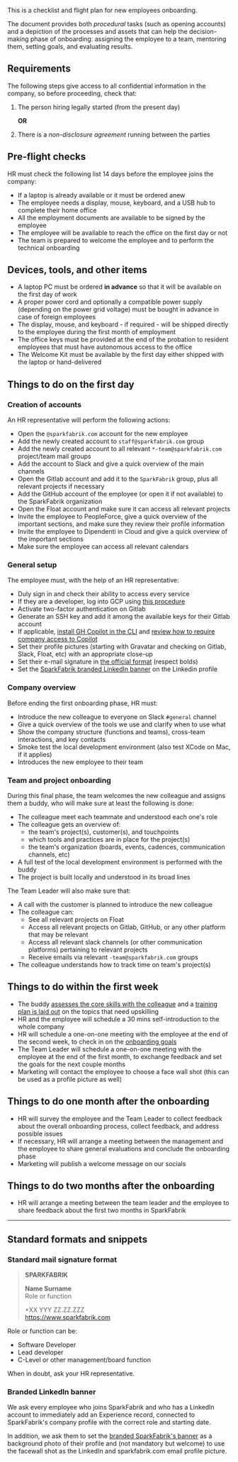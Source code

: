 This is a checklist and flight plan for new employees onboarding.

The document provides both _procedural_ tasks (such as opening accounts) and a depiction of the processes and assets that can help the decision-making phase of onboarding: assigning the employee to a team, mentoring them, setting goals, and evaluating results.

## Requirements

The following steps give access to all confidential information in the company, so before proceeding, check that:

1. The person hiring legally started (from the present day)

    **OR**

2. There is a _non-disclosure agreement_ running between the parties

## Pre-flight checks

HR must check the following list 14 days before the employee joins the company:

* If a laptop is already available or it must be ordered anew
* The employee needs a display, mouse, keyboard, and a USB hub to complete their home office
* All the employment documents are available to be signed by the employee
* The employee will be available to reach the office on the first day or not
* The team is prepared to welcome the employee and to perform the technical onboarding

## Devices, tools, and other items

* A laptop PC must be ordered **in advance** so that it will be available on the first day of work
* A proper power cord and optionally a compatible power supply (depending on the power grid voltage) must be bought in advance in case of foreign employees
* The display, mouse, and keyboard - if required - will be shipped directly to the employee during the first month of employment
* The office keys must be provided at the end of the probation to resident employees that must have autonomous access to the office
* The Welcome Kit must be available by the first day either shipped with the laptop or hand-delivered


## Things to do on the first day

### Creation of accounts

An HR representative will perform the following actions:

* Open the `@sparkfabrik.com` account for the new employee
* Add the newly created account to `staff@sparkfabrik.com` group
* Add the newly created account to all relevant `*-team@sparkfabrik.com` project/team mail groups
* Add the account to Slack and give a quick overview of the main channels
* Open the Gitlab account and add it to the `SparkFabrik` group, plus all relevant projects if necessary
* Add the GitHub account of the employee (or open it if not available) to the SparkFabrik organization
* Open the Float account and make sure it can access all relevant projects
* Invite the employee to PeopleForce, give a quick overview of the important sections, and make sure they review their profile information
* Invite the employee to Dipendenti in Cloud and give a quick overview of the important sections
* Make sure the employee can access all relevant calendars

### General setup

The employee must, with the help of an HR representative:

* Duly sign in and check their ability to access every service
* If they are a developer, log into GCP using [this procedure](/guides/local-development-environment-configuration#log-into-gcloud)
* Activate two-factor authentication on Gitlab
* Generate an SSH key and add it among the available keys for their Gitlab account
* If applicable, [install GH Copilot in the CLI](/tools-and-policies/github-copilot#github-copilot-in-the-cli) and [review how to require company access to Copilot](/tools-and-policies/github-copilot)
* Set their profile pictures (starting with Gravatar and checking on Gitlab, Slack, Float, etc) with an appropriate close-up
* Set their e-mail signature in [the official format](#standard-mail-signature-format) (respect bolds)
* Set the [SparkFabrik branded LinkedIn banner](#branded-linkedin-banner) on the Linkedin profile

### Company overview

Before ending the first onboarding phase, HR must:

* Introduce the new colleague to everyone on Slack `#general` channel
* Give a quick overview of the tools we use and clarify when to use what
* Show the company structure (functions and teams), cross-team interactions, and key contacts
* Smoke test the local development environment (also test XCode on Mac, if it applies)
* Introduces the new employee to their team

### Team and project onboarding

During this final phase, the team welcomes the new colleague and assigns them a buddy, who will make sure at least the following is done:

* The colleague meet each teammate and understood each one's role
* The colleague gets an overview of:
  * the team's project(s), customer(s), and touchpoints
  * which tools and practices are in place for the project(s)
  * the team's organization (boards, events, cadences, communication channels, etc)
* A full test of the local development environment is performed with the buddy
* The project is built locally and understood in its broad lines

The Team Leader will also make sure that:

* A call with the customer is planned to introduce the new colleague
* The colleague can:
  * See all relevant projects on Float
  * Access all relevant projects on Gitlab, GitHub, or any other platform that may be relevant
  * Access all relevant slack channels (or other communication platforms) pertaining to relevant projects
  * Receive emails via relevant `-team@sparkfabrik.com` groups
* The colleague understands how to track time on team's project(s)

## Things to do within the first week

* The buddy [assesses the core skills with the colleague](/procedures/assessing-core-skills) and a [training plan is laid out](/procedures/assessing-core-skills#plan-the-training-on-core-skills) on the topics that need upskilling
* HR and the employee will schedule a 30 mins self-introduction to the whole company
* HR will schedule a one-on-one meeting with the employee at the end of the second week, to check in on the [onboarding goals](/guides/an-effective-onboarding-structure)
* The Team Leader will schedule a one-on-one meeting with the employee at the end of the first month, to exchange feedback and set the goals for the next couple months
* Marketing will contact the employee to choose a face wall shot (this can be used as a profile picture as well)

## Things to do one month after the onboarding

* HR will survey the employee and the Team Leader to collect feedback about the overall onboarding process, collect feedback, and address possible issues
* If necessary, HR will arrange a meeting between the management and the employee to share general evaluations and conclude the onboarding phase
* Marketing will publish a welcome message on our socials

## Things to do two months after the onboarding

* HR will arrange a meeting between the team leader and the employee to share feedback about the first two months in SparkFabrik

---

## Standard formats and snippets

### Standard mail signature format

> **SPARKFABRIK**
>
> **Name Surname**  
> Role or function
>
> +XX YYY ZZ.ZZ.ZZZ  
> https://www.sparkfabrik.com

Role or function can be:

* Software Developer
* Lead developer
* C-Level or other management/board function

When in doubt, ask your HR representative.

### Branded LinkedIn banner

We ask every employee who joins SparkFabrik and who has a LinkedIn account to immediately add an Experience record, connected to SparkFabrik's company profile with the correct role and starting date.

In addition, we ask them to set the [branded SparkFabrik's banner](/downloads/spark_linkedin_cover.png) as a background photo of their profile and (not mandatory but welcome) to use the facewall shot as the LinkedIn and sparkfabrik.com email profile picture.
